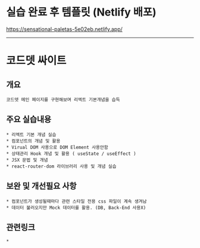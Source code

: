 # 실습 완료 후 템플릿 (Netlify 배포)
https://sensational-paletas-5e02eb.netlify.app/

---

# 코드뎃 싸이트

## 개요
    코드뎃 메인 페이지를 구현해보며 리엑트 기본개념을 습득
## 주요 실습내용
    * 리엑트 기본 개념 실습
    * 컴포넌트의 개념 및 활용
    * Virual DOM 사용으로 DOM Element 사용안함
    * 상태관리 Hook 개념 및 활용 ( useState / useEffect )
    * JSX 문법 및 개념
    * react-router-dom 라이브러리 사용 및 개념 실습
## 보완 및 개선필요 사항
    * 컴포넌트가 생성될때마다 관련 스타일 전용 css 파일이 계속 생겨남
    * 데이터 불러오지만 Mock 데이터를 활용. (DB, Back-End 사용X)
## 관련링크
    * 
